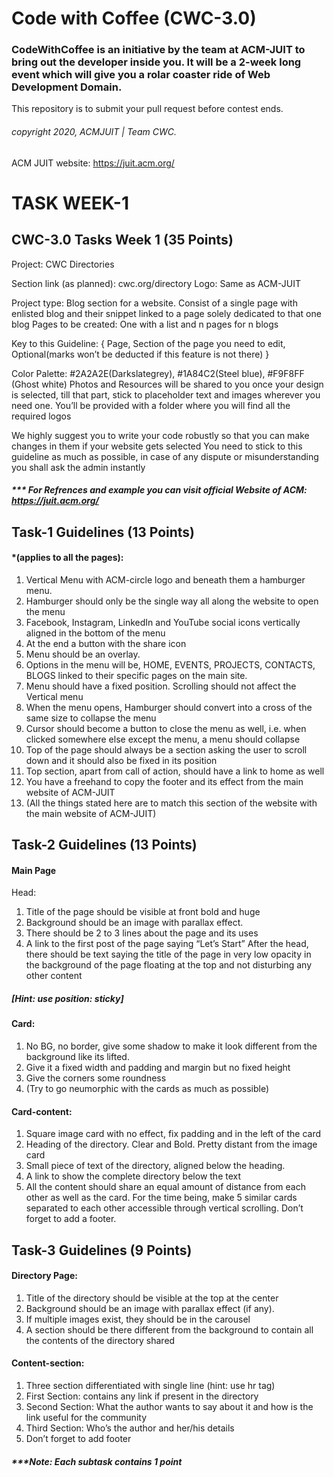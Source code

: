 # Code with Coffee (CWC-3.0)
### CodeWithCoffee is an initiative by the team at ACM-JUIT to bring out the developer inside you. It will be a 2-week long event which will give you a rolar coaster ride of Web Development Domain.

This repository is to submit your pull request before contest ends.
###### copyright 2020, ACMJUIT | Team CWC.
ACM JUIT website: https://juit.acm.org/
# TASK WEEK-1
## CWC-3.0 Tasks Week 1 (35 Points)
Project: CWC Directories

Section link (as planned): cwc.org/directory
Logo: Same as ACM-JUIT

Project type: Blog section for a website. Consist of a single page with enlisted blog and their snippet linked to a page solely dedicated to that one blog
Pages to be created: One with a list and n pages for n blogs

Key to this Guideline:
{ Page, Section of the page you need to edit, Optional(marks won’t be deducted if this feature is not there) }

Color Palette:  #2A2A2E(Darkslategrey), #1A84C2(Steel blue), #F9F8FF (Ghost white)
Photos and Resources will be shared to you once your design is selected, till that part, stick to placeholder text and images wherever you need one. You’ll be provided with a folder where you will find all the required logos

We highly suggest you to write your code robustly so that you can make changes in them if your website gets selected
You need to stick to this guideline as much as possible, in case of any dispute or misunderstanding you shall ask the admin instantly

##### *** For Refrences and example you can visit official Website of ACM: https://juit.acm.org/






## Task-1 Guidelines (13 Points)

#### *(applies to all the pages):
1.	Vertical Menu with ACM-circle logo and beneath them a hamburger menu.
2.	Hamburger should only be the single way all along the website to open the menu
3.	Facebook, Instagram, LinkedIn and YouTube social icons vertically aligned in the bottom of the menu
4.	At the end a button with the share icon
5.	Menu should be an overlay.
6.	Options in the menu will be, HOME, EVENTS, PROJECTS, CONTACTS, BLOGS linked to their specific pages on the main site.
7.	Menu should have a fixed position. Scrolling should not affect the Vertical menu
8.	When the menu opens, Hamburger should convert into a cross of the same size to collapse the menu
9.	Cursor should become a button to close the menu as well, i.e. when clicked somewhere else except the menu, a menu should collapse
10.	Top of the page should always be a section asking the user to scroll down and it should also be fixed in its position
11.	Top section, apart from call of action, should have a link to home as well
12.	You have a freehand to copy the footer and its effect from the main website of ACM-JUIT
13.	(All the things stated here are to match this section of the website with the main website of ACM-JUIT)

## Task-2 Guidelines (13 Points)
#### Main Page
Head:
1.	Title of the page should be visible at front bold and huge
2.	Background should be an image with parallax effect.
3.	There should be 2 to 3 lines about the page and its uses
4.	A link to the first post of the page saying “Let’s Start”
After the head, there should be text saying the title of the page in very low opacity in the background of the page floating at the top and not disturbing any other content 
##### [Hint: use position: sticky]

#### Card:
1.	No BG, no border, give some shadow to make it look different from the background like its lifted.
2.	Give it a fixed width and padding and margin but no fixed height
3.	Give the corners some roundness
4.	(Try to go neumorphic with the cards as much as possible)

#### Card-content:
1.	Square image card with no effect, fix padding and in the left of the card
2.	Heading of the directory. Clear and Bold. Pretty distant from the image card
3.	Small piece of text of the directory, aligned below the heading.
4.	A link to show the complete directory below the text
5.	All the content should share an equal amount of distance from each other as well as the card. For the time being, make 5 similar cards separated to each other accessible through vertical scrolling. Don’t forget to add a footer.

## Task-3 Guidelines (9 Points)

#### Directory Page:
1.	Title of the directory should be visible at the top at the center
2.	Background should be an image with parallax effect (if any).
3.	If multiple images exist, they should be in the carousel
4.	A section should be there different from the background to contain all the contents of the directory shared

#### Content-section:
1.	Three section differentiated with single line (hint: use hr tag)
2.	First Section: contains any link if present in the directory
3.	Second Section: What the author wants to say about it and how is the link useful for the community
4.	Third Section: Who’s the author and her/his details
5.	Don’t forget to add footer

##### ***Note: Each subtask contains 1 point
 


